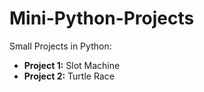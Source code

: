 # Mini-Python-Projects

Small Projects in Python:
- **Project 1:** Slot Machine
- **Project 2:** Turtle Race
